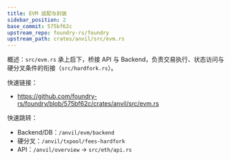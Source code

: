```yaml
---
title: EVM 适配与封装
sidebar_position: 2
base_commit: 575bf62c
upstream_repo: foundry-rs/foundry
upstream_path: crates/anvil/src/evm.rs
---
```


概述：`src/evm.rs` 承上启下，桥接 API 与 Backend，负责交易执行、状态访问与硬分叉条件的衔接（`src/hardfork.rs`）。

快速链接：
- https://github.com/foundry-rs/foundry/blob/575bf62c/crates/anvil/src/evm.rs

快速跳转：
- Backend/DB：`/anvil/evm/backend`
- 硬分叉：`/anvil/txpool/fees-hardfork`
- API：`/anvil/overview` → `src/eth/api.rs`
